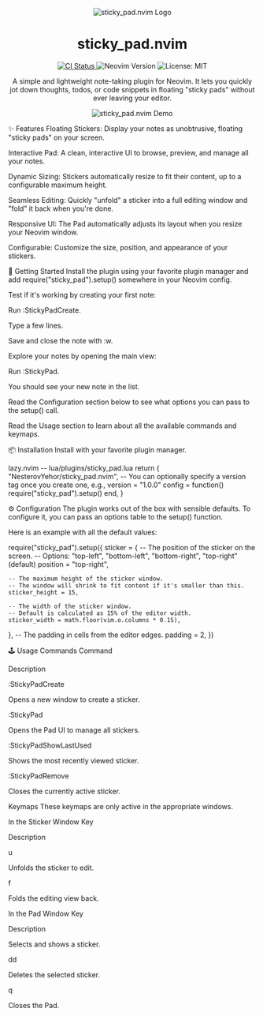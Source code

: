 <!--
<img width="24" height="24" alt="sticky-note" src="https://github.com/user-attachments/assets/994c6c4b-ac92-4486-904c-372e9f7b5cb3" />
-->

<p align="center">
<img src="https://placehold.co/128x128/2c2d72/ffffff?text=Your+Logo" alt="sticky_pad.nvim Logo">
</p>

<h1 align="center">sticky_pad.nvim</h1>

<p align="center">
<a href="https://github.com/NesterovYehor/sticky_pad.nvim/actions/workflows/ci.yml">
<img src="https://github.com/NesterovYehor/sticky_pad.nvim/actions/workflows/ci.yml/badge.svg" alt="CI Status">
</a>
<img src="https://img.shields.io/badge/Neovim-0.9.0%2B-57A143?style=flat-square&logo=neovim" alt="Neovim Version">
<img src="https://img.shields.io/badge/License-MIT-blue.svg?style=flat-square" alt="License: MIT">
</p>

<p align="center">
A simple and lightweight note-taking plugin for Neovim. It lets you quickly jot down thoughts, todos, or code snippets in floating "sticky pads" without ever leaving your editor.
</p>

<!--
VVVV PASTE YOUR MAIN DEMO GIF HERE VVVV
This is the most important visual. It should showcase the main workflow.
-->

<p align="center">
<img src="https://placehold.co/800x450/2c2d72/ffffff?text=Your+Main+Plugin+Demo+GIF+Here" alt="sticky_pad.nvim Demo">
</p>

✨ Features
Floating Stickers: Display your notes as unobtrusive, floating "sticky pads" on your screen.

Interactive Pad: A clean, interactive UI to browse, preview, and manage all your notes.

Dynamic Sizing: Stickers automatically resize to fit their content, up to a configurable maximum height.

Seamless Editing: Quickly "unfold" a sticker into a full editing window and "fold" it back when you're done.

Responsive UI: The Pad automatically adjusts its layout when you resize your Neovim window.

Configurable: Customize the size, position, and appearance of your stickers.

🚀 Getting Started
Install the plugin using your favorite plugin manager and add require("sticky_pad").setup() somewhere in your Neovim config.

Test if it's working by creating your first note:

Run :StickyPadCreate.

Type a few lines.

Save and close the note with :w.

Explore your notes by opening the main view:

Run :StickyPad.

You should see your new note in the list.

Read the Configuration section below to see what options you can pass to the setup() call.

Read the Usage section to learn about all the available commands and keymaps.

📦 Installation
Install with your favorite plugin manager.

lazy.nvim
-- lua/plugins/sticky_pad.lua
return {
  "NesterovYehor/sticky_pad.nvim",
  -- You can optionally specify a version tag once you create one, e.g., version = "1.0.0"
  config = function()
    require("sticky_pad").setup()
  end,
}

⚙️ Configuration
The plugin works out of the box with sensible defaults. To configure it, you can pass an options table to the setup() function.

Here is an example with all the default values:

require("sticky_pad").setup({
  sticker = {
    -- The position of the sticker on the screen.
    -- Options: "top-left", "bottom-left", "bottom-right", "top-right" (default)
    position = "top-right",

    -- The maximum height of the sticker window.
    -- The window will shrink to fit content if it's smaller than this.
    sticker_height = 15,

    -- The width of the sticker window.
    -- Default is calculated as 15% of the editor width.
    sticker_width = math.floor(vim.o.columns * 0.15),
  },
  -- The padding in cells from the editor edges.
  padding = 2,
})

🕹️ Usage
Commands
Command

Description

:StickyPadCreate

Opens a new window to create a sticker.

:StickyPad

Opens the Pad UI to manage all stickers.

:StickyPadShowLastUsed

Shows the most recently viewed sticker.

:StickyPadRemove

Closes the currently active sticker.

Keymaps
These keymaps are only active in the appropriate windows.

In the Sticker Window
Key

Description

u

Unfolds the sticker to edit.

f

Folds the editing view back.

In the Pad Window
Key

Description

<Enter>

Selects and shows a sticker.

dd

Deletes the selected sticker.

q

Closes the Pad.
